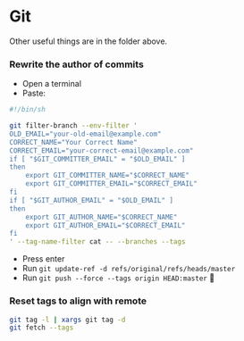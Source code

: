 # Git

Other useful things are in the folder above.

### Rewrite the author of commits
* Open a terminal
* Paste: 
```bash
#!/bin/sh

git filter-branch --env-filter '
OLD_EMAIL="your-old-email@example.com"
CORRECT_NAME="Your Correct Name"
CORRECT_EMAIL="your-correct-email@example.com"
if [ "$GIT_COMMITTER_EMAIL" = "$OLD_EMAIL" ]
then
    export GIT_COMMITTER_NAME="$CORRECT_NAME"
    export GIT_COMMITTER_EMAIL="$CORRECT_EMAIL"
fi
if [ "$GIT_AUTHOR_EMAIL" = "$OLD_EMAIL" ]
then
    export GIT_AUTHOR_NAME="$CORRECT_NAME"
    export GIT_AUTHOR_EMAIL="$CORRECT_EMAIL"
fi
' --tag-name-filter cat -- --branches --tags
```
* Press enter
* Run `git update-ref -d refs/original/refs/heads/master`
* Run `git push --force --tags origin HEAD:master` 🎉

### Reset tags to align with remote
```bash
git tag -l | xargs git tag -d
git fetch --tags
```
